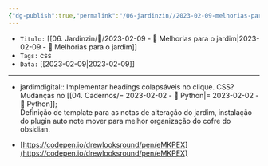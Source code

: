 ```yaml
---
{"dg-publish":true,"permalink":"/06-jardinzin//2023-02-09-melhorias-para-o-jardim/","tags":["🧠️/💭️/🍀/"],"created":"2023-05-15T21:37:27.858-03:00","updated":"2023-05-15T21:44:11.573-03:00"}
---
```



- `Titulo:` [[06. Jardinzin/💭️/2023-02-09 - 💭️ Melhorias para o jardim\|2023-02-09 - 💭️ Melhorias para o jardim]]
- `Tags:` css
- `Data:` [[2023-02-09\|2023-02-09]]

---
- jardimdigital:: Implementar headings colapsáveis no clique. CSS? <br> Mudanças no [[04. Cadernos/= 2023-02-02 - 📝️ Python\|= 2023-02-02 - 📝️ Python]]; <br> Definição de template para as notas de alteração do jardim, instalação do plugin auto note mover para melhor organização do cofre do obsidian.

- [https://codepen.io/drewlooksround/pen/eMKPEX](https://codepen.io/drewlooksround/pen/eMKPEX)
